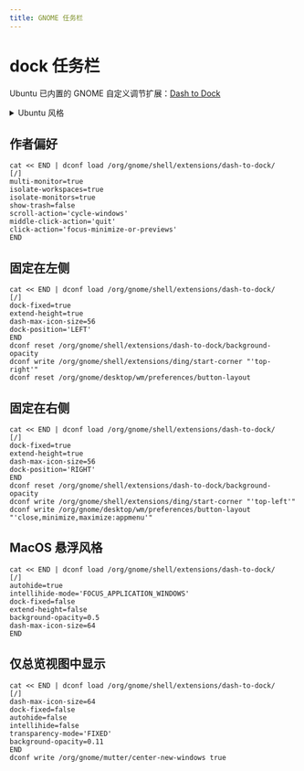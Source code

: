 ```yaml
---
title: GNOME 任务栏
---
```


# dock 任务栏

Ubuntu 已内置的 GNOME 自定义调节扩展：[Dash to Dock](https://extensions.gnome.org/extension/307/dash-to-dock/)

 <details className="let-details-to-gray">
  <summary>Ubuntu 风格</summary>

```shell
cat << END | dconf load /org/gnome/shell/extensions/dash-to-dock/
[/]
dock-position='LEFT'
dock-fixed=true
intellihide-mode='MAXIMIZED_WINDOWS'
intellihide=true
icon-size-fixed=true
custom-theme-shrink=true
running-indicator-style='DOTS'
extend-height=true
scroll-action='switch-workspace'
click-action='focus-or-previews'
shift-click-action='launch'
middle-click-action='launch'
shift-middle-click-action='minimize'
END
```

</details>

## 作者偏好

```shell
cat << END | dconf load /org/gnome/shell/extensions/dash-to-dock/
[/]
multi-monitor=true
isolate-workspaces=true
isolate-monitors=true
show-trash=false
scroll-action='cycle-windows'
middle-click-action='quit'
click-action='focus-minimize-or-previews'
END
```

## 固定在左侧

```shell
cat << END | dconf load /org/gnome/shell/extensions/dash-to-dock/
[/]
dock-fixed=true
extend-height=true
dash-max-icon-size=56
dock-position='LEFT'
END
dconf reset /org/gnome/shell/extensions/dash-to-dock/background-opacity
dconf write /org/gnome/shell/extensions/ding/start-corner "'top-right'"
dconf reset /org/gnome/desktop/wm/preferences/button-layout
```

## 固定在右侧

```shell
cat << END | dconf load /org/gnome/shell/extensions/dash-to-dock/
[/]
dock-fixed=true
extend-height=true
dash-max-icon-size=56
dock-position='RIGHT'
END
dconf reset /org/gnome/shell/extensions/dash-to-dock/background-opacity
dconf write /org/gnome/shell/extensions/ding/start-corner "'top-left'"
dconf write /org/gnome/desktop/wm/preferences/button-layout "'close,minimize,maximize:appmenu'"
```

## MacOS 悬浮风格

```shell
cat << END | dconf load /org/gnome/shell/extensions/dash-to-dock/
[/]
autohide=true
intellihide-mode='FOCUS_APPLICATION_WINDOWS'
dock-fixed=false
extend-height=false
background-opacity=0.5
dash-max-icon-size=64
END
```

## 仅总览视图中显示

```shell
cat << END | dconf load /org/gnome/shell/extensions/dash-to-dock/
[/]
dash-max-icon-size=64
dock-fixed=false
autohide=false
intellihide=false
transparency-mode='FIXED'
background-opacity=0.11
END
dconf write /org/gnome/mutter/center-new-windows true
```
